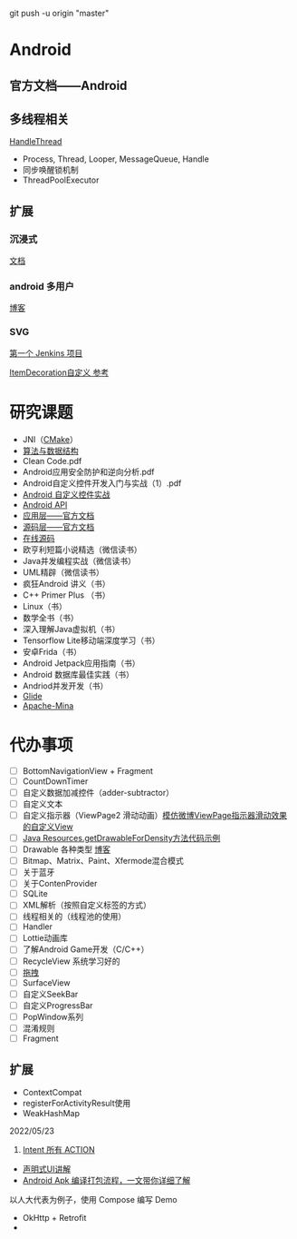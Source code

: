 git push -u origin "master"

# Android

## 官方文档——Android

## 多线程相关

[HandleThread](https://blog.csdn.net/javazejian/article/details/52426353)

- Process, Thread, Looper, MessageQueue, Handle
- 同步唤醒锁机制
- ThreadPoolExecutor

## 扩展

### 沉浸式

[文档](https://www.jianshu.com/p/2a884e211a62)

### android 多用户

[博客](https://blog.csdn.net/weixin_34233539/article/details/117313870)

### SVG


[第一个 Jenkins 项目](https://juejin.cn/post/7077957170121146376)

[ItemDecoration自定义 参考](https://blog.csdn.net/xingxtao/article/details/85219071)


# 研究课题

- JNI（[CMake](https://www.bilibili.com/video/BV1vR4y1u77h?spm_id_from=333.999.0.0)）
- [算法与数据结构](https://space.bilibili.com/615630180/favlist?fid=1601878580&ftype=create)
- Clean Code.pdf
- Android应用安全防护和逆向分析.pdf
- Android自定义控件开发入门与实战（1）.pdf
- [Android 自定义控件实战](https://www.bilibili.com/video/BV1oa4y1E7Fb?spm_id_from=333.999.0.0)
- [Android API](https://developer.android.google.cn/reference)
- [应用层——官方文档](https://developer.android.google.cn/guide/components/fundamentals)
- [源码层——官方文档](https://source.android.google.cn/)
- [在线源码](http://aospxref.com/)
- 欧亨利短篇小说精选（微信读书）
- Java并发编程实战（微信读书）
- UML精辟（微信读书）
- 疯狂Android 讲义（书）
- C++ Primer Plus （书）
- Linux（书）
- 数学全书（书）
- 深入理解Java虚拟机（书）
- Tensorflow Lite移动端深度学习（书）
- 安卓Frida（书）
- Android Jetpack应用指南（书）
- Android 数据库最佳实践（书）
- Andriod并发开发（书）
- [Glide](https://muyangmin.github.io/glide-docs-cn/)
- [Apache-Mina](https://mina.apache.org/mina-project/documentation.html)



# 代办事项

- [ ] BottomNavigationView + Fragment 
- [ ] CountDownTimer
- [ ] 自定义数据加减控件（adder-subtractor）
- [ ] 自定义文本
- [ ] 自定义指示器（ViewPage2 滑动动画）[模仿微博ViewPage指示器滑动效果的自定义View](https://www.jianshu.com/p/ea97c643b6be)
- [ ] [Java Resources.getDrawableForDensity方法代码示例](https://vimsky.com/examples/detail/java-method-android.content.res.Resources.getDrawableForDensity.html)
- [ ] Drawable 各种类型 [博客](https://mp.weixin.qq.com/s/SuH2UBAW_nW289sVwlYRfA)
- [ ] Bitmap、Matrix、Paint、Xfermode混合模式
- [ ] 关于蓝牙
- [ ] 关于ContenProvider
- [ ] SQLite
- [ ] XML解析（按照自定义标签的方式）
- [ ] 线程相关的（线程池的使用）
- [ ] Handler
- [ ] Lottie动画库
- [ ] 了解Android Game开发（C/C++）
- [ ] RecycleView 系统学习好的
- [ ] [拖拽](https://blog.csdn.net/qq_31339141/article/details/107597055)
- [ ] SurfaceView
- [ ] 自定义SeekBar
- [ ] 自定义ProgressBar
- [ ] PopWindow系列
- [ ] 混淆规则
- [ ] Fragment

## 扩展
- ContextCompat
- registerForActivityResult使用 
- WeakHashMap

2022/05/23
1. [Intent 所有 ACTION](https://developer.android.google.cn/reference/android/content/Intent)


- [声明式UI讲解](https://mp.weixin.qq.com/s/FzYNe4n33gUU6vJvtlsDww)
- [Android Apk 编译打包流程，一文带你详细了解](https://mp.weixin.qq.com/s/_orW4HFDYgYSQFrT04Beog)


以人大代表为例子，使用 Compose 编写 Demo
- OkHttp + Retrofit
- 

